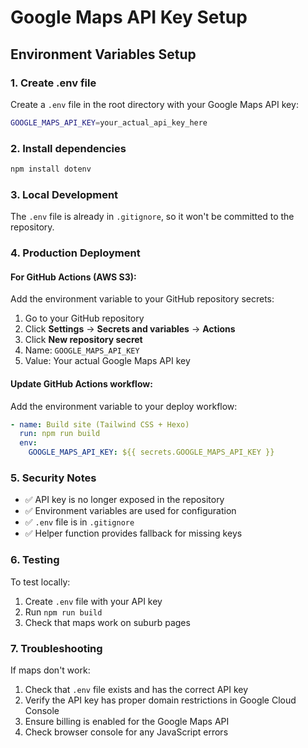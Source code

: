 # Google Maps API Key Setup

## Environment Variables Setup

### 1. Create .env file

Create a `.env` file in the root directory with your Google Maps API key:

```bash
GOOGLE_MAPS_API_KEY=your_actual_api_key_here
```

### 2. Install dependencies

```bash
npm install dotenv
```

### 3. Local Development

The `.env` file is already in `.gitignore`, so it won't be committed to the repository.

### 4. Production Deployment

#### For GitHub Actions (AWS S3):

Add the environment variable to your GitHub repository secrets:

1. Go to your GitHub repository
2. Click **Settings** → **Secrets and variables** → **Actions**
3. Click **New repository secret**
4. Name: `GOOGLE_MAPS_API_KEY`
5. Value: Your actual Google Maps API key

#### Update GitHub Actions workflow:

Add the environment variable to your deploy workflow:

```yaml
- name: Build site (Tailwind CSS + Hexo)
  run: npm run build
  env:
    GOOGLE_MAPS_API_KEY: ${{ secrets.GOOGLE_MAPS_API_KEY }}
```

### 5. Security Notes

- ✅ API key is no longer exposed in the repository
- ✅ Environment variables are used for configuration
- ✅ `.env` file is in `.gitignore`
- ✅ Helper function provides fallback for missing keys

### 6. Testing

To test locally:

1. Create `.env` file with your API key
2. Run `npm run build`
3. Check that maps work on suburb pages

### 7. Troubleshooting

If maps don't work:

1. Check that `.env` file exists and has the correct API key
2. Verify the API key has proper domain restrictions in Google Cloud Console
3. Ensure billing is enabled for the Google Maps API
4. Check browser console for any JavaScript errors

